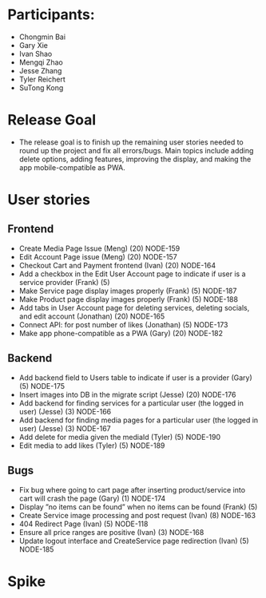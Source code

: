# Participants:
- Chongmin Bai
- Gary Xie
- Ivan Shao
- Mengqi Zhao
- Jesse Zhang
- Tyler Reichert
- SuTong Kong

# Release Goal
- The release goal is to finish up the remaining user stories needed to round up the project and fix all errors/bugs. Main topics include adding delete options, adding features, improving the display, and making the app mobile-compatible as PWA. 

# User stories
## Frontend
- Create Media Page Issue (Meng) (20) NODE-159
- Edit Account Page issue (Meng) (20) NODE-157
- Checkout Cart and Payment frontend (Ivan) (20) NODE-164
- Add a checkbox in the Edit User Account page to indicate if user is a service provider (Frank) (5)
- Make Service page display images properly (Frank) (5) NODE-187
- Make Product page display images properly (Frank) (5) NODE-188
- Add tabs in User Account page for deleting services, deleting socials, and edit account (Jonathan) (20) NODE-165
- Connect API: for post number of likes (Jonathan) (5) NODE-173
- Make app phone-compatible as a PWA (Gary) (20) NODE-182

## Backend
- Add backend field to Users table to indicate if user is a provider (Gary) (5) NODE-175
- Insert images into DB in the migrate script (Jesse) (20) NODE-176
- Add backend for finding services for a particular user (the logged in user) (Jesse) (3) NODE-166
- Add backend for finding media pages for a particular user (the logged in user) (Jesse) (3) NODE-167
- Add delete for media given the mediaId (Tyler) (5) NODE-190
- Edit media to add likes (Tyler) (5) NODE-189

## Bugs
- Fix bug where going to cart page after inserting product/service into cart will crash the page (Gary) (1) NODE-174
- Display ”no items can be found” when no items can be found (Frank) (5)
- Create Service image processing and post request (Ivan) (8) NODE-163
- 404 Redirect Page (Ivan) (5) NODE-118
- Ensure all price ranges are positive (Ivan) (3) NODE-168
- Update logout interface and CreateService page redirection (Ivan) (5) NODE-185

# Spike


